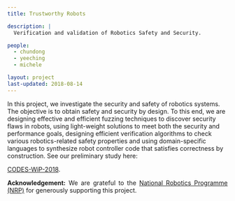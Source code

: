 ```yaml
---
title: Trustworthy Robots

description: |
  Verification and validation of Robotics Safety and Security.

people:
  - chundong
  - yeeching
  - michele

layout: project
last-updated: 2018-08-14
---
```


<p style="text-align:justify">

In this project, we investigate the security and safety of robotics 
systems. The objective is to obtain safety and security by design. 
To this end, we are designing effective and efficient fuzzing techniques 
to discover security flaws in robots, using light-weight solutions 
to meet both the security and performance goals, designing efficient 
verification algorithms to check various robotics-related safety 
properties and using domain-specific languages to synthesize 
robot controller code that satisfies correctness by construction. 
See our preliminary study here: 

<a href="https://sudiptac.bitbucket.io/papers/robotics-verification.pdf">CODES-WiP-2018</a>. 
 
</p>


<p style="text-align:justify">
<b>Acknowledgement:</b> We are grateful to the 
<a href="https://www.a-star.edu.sg/Research/Research-Focus/Engineering">National Robotics Programme (NRP)</a> 
for generously supporting this project. 
</p>

